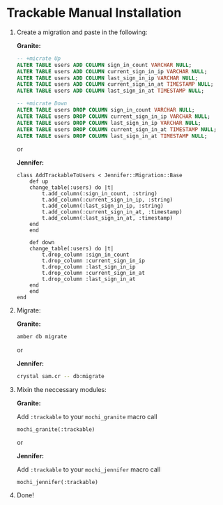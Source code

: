 # Trackable Manual Installation

1. Create a migration and paste in the following:  

    **Granite:**  
    ```sql
    -- +micrate Up
    ALTER TABLE users ADD COLUMN sign_in_count VARCHAR NULL;
    ALTER TABLE users ADD COLUMN current_sign_in_ip VARCHAR NULL;
    ALTER TABLE users ADD COLUMN last_sign_in_ip VARCHAR NULL;
    ALTER TABLE users ADD COLUMN current_sign_in_at TIMESTAMP NULL;
    ALTER TABLE users ADD COLUMN last_sign_in_at TIMESTAMP NULL;

    -- +micrate Down
    ALTER TABLE users DROP COLUMN sign_in_count VARCHAR NULL;
    ALTER TABLE users DROP COLUMN current_sign_in_ip VARCHAR NULL;
    ALTER TABLE users DROP COLUMN last_sign_in_ip VARCHAR NULL;
    ALTER TABLE users DROP COLUMN current_sign_in_at TIMESTAMP NULL;
    ALTER TABLE users DROP COLUMN last_sign_in_at TIMESTAMP NULL;
    ```

    or

    **Jennifer:**  
    ```crystal
    class AddTrackableToUsers < Jennifer::Migration::Base
        def up
        change_table(:users) do |t|
            t.add_column(:sign_in_count, :string)
            t.add_column(:current_sign_in_ip, :string)
            t.add_column(:last_sign_in_ip, :string)
            t.add_column(:current_sign_in_at, :timestamp)
            t.add_column(:last_sign_in_at, :timestamp)
        end
        end

        def down
        change_table(:users) do |t|
            t.drop_column :sign_in_count
            t.drop_column :current_sign_in_ip
            t.drop_column :last_sign_in_ip
            t.drop_column :current_sign_in_at
            t.drop_column :last_sign_in_at
        end
        end
    end
    ```
2. Migrate:

    **Granite:**  
    ```bash
    amber db migrate
    ```

    or

    **Jennifer:**  
    ```bash
    crystal sam.cr -- db:migrate
    ``` 

5. Mixin the neccessary modules:

    **Granite:**

    Add `:trackable` to your `mochi_granite` macro call
    ```crystal
    mochi_granite(:trackable)
    ```

    or

    **Jennifer:**

    Add `:trackable` to your `mochi_jennifer` macro call
    ```crystal
    mochi_jennifer(:trackable)
    ```

6. Done!